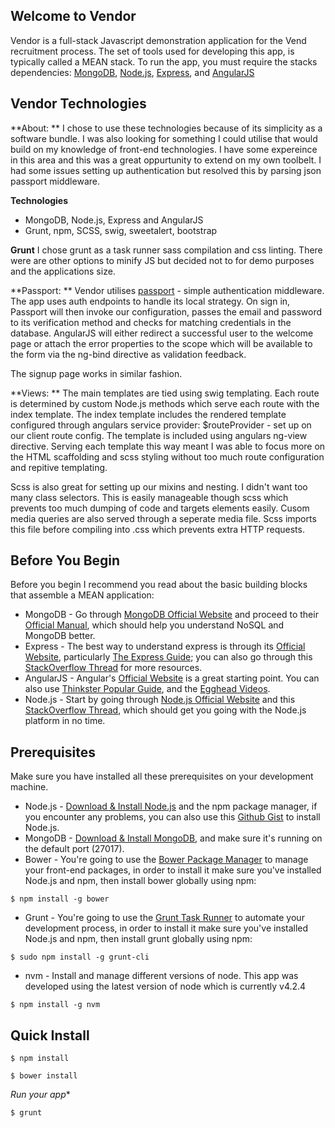 ## Welcome to Vendor
Vendor is a full-stack Javascript demonstration application for the Vend recruitment process. 
The set of tools used for developing this app, is typically called a MEAN stack. To run the app, you must require
the stacks dependencies: [MongoDB](http://www.mongodb.org/), [Node.js](http://www.nodejs.org/), [Express](http://expressjs.com/), and [AngularJS](http://angularjs.org/)

## Vendor Technologies
**About: **
I chose to use these technologies because of its simplicity as a software bundle. I was also looking for something I could utilise that would build on my knowledge of front-end technologies. I have some expereince in this area and this was a great oppurtunity to extend on my own toolbelt. I had some issues setting up authentication but resolved this by parsing json passport middleware. 

**Technologies**
* MongoDB, Node.js, Express and AngularJS
* Grunt, npm, SCSS, swig, sweetalert, bootstrap

**Grunt**
I chose grunt as a task runner sass compilation and css linting. There were are other options to minify JS but decided not to for demo purposes and the applications size. 

**Passport: **
Vendor utilises [passport](http://passportjs.org/) - simple authentication middleware. The app uses auth endpoints to handle its local strategy. On sign in, Passport will then invoke our configuration, passes the email and password to its verification method and checks for matching credentials in the database. AngularJS will either redirect a successful user to the welcome page or attach the error properties to the scope which will be available to the form via the ng-bind directive as validation feedback. 

The signup page works in similar fashion. 

**Views: **
The main templates are tied using swig templating. Each route is determined by custom Node.js methods which serve each route with the index template. The index template includes the rendered template configured through angulars service provider: $routeProvider - set up on our client route config. The template is included using angulars ng-view directive. Serving each template this way meant I was able to focus more on the HTML scaffolding and scss styling without too much route configuration and repitive templating. 

Scss is also great for setting up our mixins and nesting. I didn't want too many class selectors. This is easily manageable though scss which prevents too much dumping of code and targets elements easily. Cusom media queries are also served through a seperate media file. Scss imports this file before compiling into .css which prevents extra HTTP requests.

## Before You Begin 
Before you begin I recommend you read about the basic building blocks that assemble a MEAN application: 
* MongoDB - Go through [MongoDB Official Website](http://mongodb.org/) and proceed to their [Official Manual](http://docs.mongodb.org/manual/), which should help you understand NoSQL and MongoDB better.
* Express - The best way to understand express is through its [Official Website](http://expressjs.com/), particularly [The Express Guide](http://expressjs.com/guide.html); you can also go through this [StackOverflow Thread](http://stackoverflow.com/questions/8144214/learning-express-for-node-js) for more resources.
* AngularJS - Angular's [Official Website](http://angularjs.org/) is a great starting point. You can also use [Thinkster Popular Guide](http://www.thinkster.io/), and the [Egghead Videos](https://egghead.io/).
* Node.js - Start by going through [Node.js Official Website](http://nodejs.org/) and this [StackOverflow Thread](http://stackoverflow.com/questions/2353818/how-do-i-get-started-with-node-js), which should get you going with the Node.js platform in no time.

## Prerequisites
Make sure you have installed all these prerequisites on your development machine.
* Node.js - [Download & Install Node.js](http://www.nodejs.org/download/) and the npm package manager, if you encounter any problems, you can also use this [Github Gist](https://gist.github.com/isaacs/579814) to install Node.js.
* MongoDB - [Download & Install MongoDB](http://www.mongodb.org/downloads), and make sure it's running on the default port (27017).
* Bower - You're going to use the [Bower Package Manager](http://bower.io/) to manage your front-end packages, in order to install it make sure you've installed Node.js and npm, then install bower globally using npm:

```
$ npm install -g bower
```

* Grunt - You're going to use the [Grunt Task Runner](http://gruntjs.com/) to automate your development process, in order to install it make sure you've installed Node.js and npm, then install grunt globally using npm:

```
$ sudo npm install -g grunt-cli
```

* nvm - Install and manage different versions of node. This app was developed using the latest version of node
which is currently v4.2.4

```
$ npm install -g nvm
```

## Quick Install
```
$ npm install
```
```
$ bower install
```
*Run your app**
```
$ grunt
```










